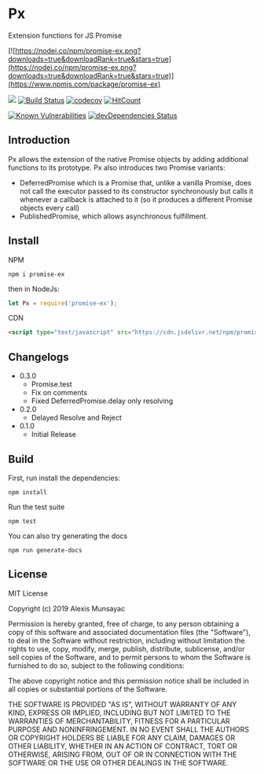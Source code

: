 # Px
Extension functions for JS Promise

[![https://nodei.co/npm/promise-ex.png?downloads=true&downloadRank=true&stars=true](https://nodei.co/npm/promise-ex.png?downloads=true&downloadRank=true&stars=true)](https://www.npmjs.com/package/promise-ex)

[![](https://data.jsdelivr.com/v1/package/npm/promise-ex/badge)](https://www.jsdelivr.com/package/npm/promise-ex)
[![Build Status](https://travis-ci.org/LXSMNSYC/Px.svg?branch=master)](https://travis-ci.org/LXSMNSYC/Px)
[![codecov](https://codecov.io/gh/LXSMNSYC/Px/branch/master/graph/badge.svg)](https://codecov.io/gh/LXSMNSYC/Px)
[![HitCount](http://hits.dwyl.io/lxsmnsyc/Px.svg)](http://hits.dwyl.io/lxsmnsyc/Px)

[![Known Vulnerabilities](https://snyk.io/test/github/LXSMNSYC/Px/badge.svg?targetFile=package.json)](https://snyk.io/test/github/LXSMNSYC/Px?targetFile=package.json)
[![devDependencies Status](https://david-dm.org/lxsmnsyc/px/dev-status.svg)](https://david-dm.org/lxsmnsyc/px?type=dev)
## Introduction

Px allows the extension of the native Promise objects by adding additional functions to its prototype.
Px also introduces two Promise variants: 
* DeferredPromise which is a Promise that, unlike a vanilla Promise, does not call the executor passed to its constructor synchronously but calls it whenever a callback is attached to it (so it produces a different Promise objects every call) 
* PublishedPromise, which allows asynchronous fulfillment.

## Install
NPM
```
npm i promise-ex
```
then in NodeJs:
```js
let Px = require('promise-ex');
```

CDN
```html
<script type="text/javascript" src="https://cdn.jsdelivr.net/npm/promise-ex@0.3.2/index.min.js"></script>
```

## Changelogs
* 0.3.0
  * Promise.test 
  * Fix on comments
  * Fixed DeferredPromise.delay only resolving
* 0.2.0
  * Delayed Resolve and Reject
* 0.1.0
  * Initial Release

## Build
First, run install the dependencies:
```
npm install
```

Run the test suite
```
npm test
```

You can also try generating the docs
```
npm run generate-docs
```

## License

MIT License

Copyright (c) 2019 Alexis Munsayac

Permission is hereby granted, free of charge, to any person obtaining a copy
of this software and associated documentation files (the "Software"), to deal
in the Software without restriction, including without limitation the rights
to use, copy, modify, merge, publish, distribute, sublicense, and/or sell
copies of the Software, and to permit persons to whom the Software is
furnished to do so, subject to the following conditions:

The above copyright notice and this permission notice shall be included in all
copies or substantial portions of the Software.

THE SOFTWARE IS PROVIDED "AS IS", WITHOUT WARRANTY OF ANY KIND, EXPRESS OR
IMPLIED, INCLUDING BUT NOT LIMITED TO THE WARRANTIES OF MERCHANTABILITY,
FITNESS FOR A PARTICULAR PURPOSE AND NONINFRINGEMENT. IN NO EVENT SHALL THE
AUTHORS OR COPYRIGHT HOLDERS BE LIABLE FOR ANY CLAIM, DAMAGES OR OTHER
LIABILITY, WHETHER IN AN ACTION OF CONTRACT, TORT OR OTHERWISE, ARISING FROM,
OUT OF OR IN CONNECTION WITH THE SOFTWARE OR THE USE OR OTHER DEALINGS IN THE
SOFTWARE.
